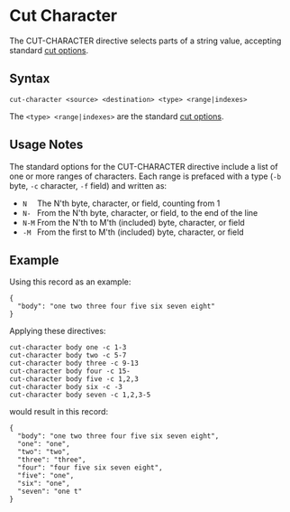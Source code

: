 # Cut Character

The CUT-CHARACTER directive selects parts of a string value, accepting standard [cut
options](http://man7.org/linux/man-pages/man1/cut.1.html).


## Syntax
```
cut-character <source> <destination> <type> <range|indexes>
```

The `<type> <range|indexes>` are the standard [cut options](http://man7.org/linux/man-pages/man1/cut.1.html).


## Usage Notes

The standard options for the CUT-CHARACTER directive include a list of one or more ranges of characters.
Each range is prefaced with a type (`-b` byte, `-c` character, `-f` field) and written as:

* `N  ` The N'th byte, character, or field, counting from 1
* `N- ` From the N'th byte, character, or field, to the end of the line
* `N-M` From the N'th to M'th (included) byte, character, or field
* `-M ` From the first to M'th (included) byte, character, or field


## Example

Using this record as an example:
```
{
  "body": "one two three four five six seven eight"
}
```

Applying these directives:
```
cut-character body one -c 1-3
cut-character body two -c 5-7
cut-character body three -c 9-13
cut-character body four -c 15-
cut-character body five -c 1,2,3
cut-character body six -c -3
cut-character body seven -c 1,2,3-5
```

would result in this record:
```
{
  "body": "one two three four five six seven eight",
  "one": "one",
  "two": "two",
  "three": "three",
  "four": "four five six seven eight",
  "five": "one",
  "six": "one",
  "seven": "one t"
}
```

